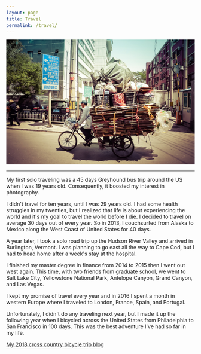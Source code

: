```yaml
---
layout: page
title: Travel
permalink: /travel/
---
```

<div class="post">
  <div class="center">
    <img src="/assets/images/travel.jpg" alt="travel">
  </div>
  <hr>
  <p>My first solo traveling was a 45 days Greyhound bus trip around the US when I was 19 years old. Consequently, it boosted my interest in photography.</p>
  <p>I didn't travel for ten years, until I was 29 years old. I had some health struggles in my twenties, but I realized that life is about experiencing the world and it's my goal to travel the world before I die. I decided to travel on average 30 days out of every year. So in 2013, I couchsurfed from Alaska to Mexico along the West Coast of United States for 40 days.</p>
  <p>A year later, I took a solo road trip up the Hudson River Valley and arrived in Burlington, Vermont. I was planning to go east all the way to Cape Cod, but I had to head home after a week's stay at the hospital.</p>
  <p>I finished my master degree in finance from 2014 to 2015 then I went out west again. This time, with two friends from graduate school, we went to Salt Lake City, Yellowstone National Park, Antelope Canyon, Grand Canyon, and Las Vegas.</p>
  <p>I kept my promise of travel every year and in 2016 I spent a month in western Europe where I traveled to London, France, Spain, and Portugal.</p>
  <p>Unfortunately, I didn't do any traveling next year, but I made it up the following year when I bicycled across the United States from Philadelphia to San Francisco in 100 days. This was the best adventure I've had so far in my life.</p>


  <div class="center">
    <a class="page-link" href="https://hiattzhao2018.blogspot.com" target="_blank">My 2018 cross country bicycle trip blog <i class="fa fa-external-link"></i></a>
  </div>
</div>